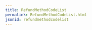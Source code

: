```yaml
---
title: RefundMethodCodeList
permalink: RefundMethodCodeList.html
jsonid: refundmethodcodelist
---
```

